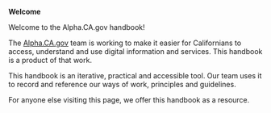 **Welcome**

Welcome to the Alpha.CA.gov handbook!

The [Alpha.CA.gov](https://alpha.ca.gov) team is working to make it easier for Californians to access, understand and use digital information and services. This handbook is a product of that work.

This handbook is an iterative, practical and accessible tool. Our team uses it to record and reference our ways of work, principles and guidelines.

For anyone else visiting this page, we offer this handbook as a resource.
